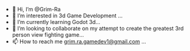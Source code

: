 - 👋 Hi, I’m @Grim-Ra
- 👀 I’m interested in 3d Game Development  ...
- 🌱 I’m currently learning Godot 3d...
- 💞️ I’m looking to collaborate on my attempt to create the greatest 3rd person view fighting game...
- 📫 How to reach me grim.ra.gamedev1@gmail.com ...

<!---
Grim-Ra/Grim-Ra is a ✨ special ✨ repository because its `README.md` (this file) appears on your GitHub profile.
You can click the Preview link to take a look at your changes.
--->
